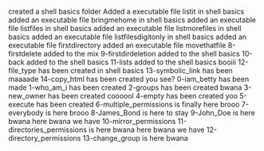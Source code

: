 created a shell basics folder
Added a executable file listit in shell basics
added an executable file bringmehome in shell basics
added an executable file listfiles in shell basics
added an executable file listmorefiles in shell basics
added an executable file listfilesdigitonly in shell basics
added an executable file firstdirectory
added an executable file movethatfile
8-firstdelete added to the mix
9-firstdirdeletion added to the shell basics
10-back added to the shell basics
11-lists added to the shell basics booiii
12-file_type has been created in shell basics
13-symbolic_link has been maaaade
14-copy_html has been created you see?
0-iam_betty has been made
1-who_am_i has been created
 2-groups has been created bwana
 3-new_owner has been created coooool
 4-empty has been created yoo
 5-execute has been created
6-multiple_permissions is finally here brooo
 7-everybody is here brooo
8-James_Bond is here to stay
9-John_Doe is here bwana
here bwana we have 10-mirror_permissions
11-directories_permissions is here bwana
here bwana we have 12-directory_permissions
13-change_group is here bwana
